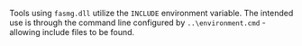 Tools using ```fasmg.dll``` utilize the ```INCLUDE``` environment variable. The intended use is through the command line configured by ```..\environment.cmd``` - allowing include files to be found.